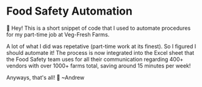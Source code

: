 # Food Safety Automation

👋 Hey! This is a short snippet of code that I used to automate procedures for my part-time job at Veg-Fresh Farms.

A lot of what I did was repetative (part-time work at its finest). So I figured I should automate it! 
The process is now integrated into the Excel sheet that the Food Safety team uses for all their communication regarding 400+ vendors with over 1000+ farms total, saving around 15 minutes per week!

Anyways, that's all! :saluting_face: ~Andrew
